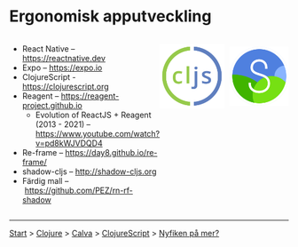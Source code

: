 # Ergonomisk apputveckling
 
<div style="display: flex; flex-direction: row; justify-content: space-between;">

<div>

* React Native – https://reactnative.dev
* Expo – https://expo.io
* ClojureScript - https://clojurescript.org
* Reagent – https://reagent-project.github.io
    * Evolution of ReactJS + Reagent (2013 - 2021) – https://www.youtube.com/watch?v=pd8kWJVDQD4
* Re-frame – https://day8.github.io/re-frame/
* shadow-cljs – http://shadow-cljs.org
* Färdig mall – https://github.com/PEZ/rn-rf-shadow
</div>

<div style="display: flex; align-items: flex-start;">

<div style="display: flex; align-items: center;">

![](cljs.png)

<div style="width: 40px;">&nbsp;</div>

![](shadow-cljs.png)

</div>

</div>

</div>

---

[Start](hello.md) > [Clojure](clojure.md) > [Calva](calva.md) > [ClojureScript](cljsrn.md) > [Nyfiken på mer?](mer.md)